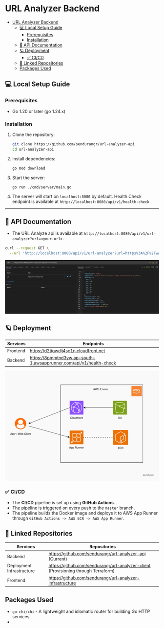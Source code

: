 # URL Analyzer Backend

<!-- TOC -->
* [URL Analyzer Backend](#url-analyzer-backend)
  * [💻 Local Setup Guide](#-local-setup-guide)
    * [Prerequisites](#prerequisites)
    * [Installation](#installation)
  * [🤙 API Documentation](#-api-documentation)
  * [🪐 Deployment](#-deployment)
    * [✅ CI/CD](#-cicd)
  * [🔅 Linked Repositories](#-linked-repositories)
  * [Packages Used](#packages-used)
<!-- TOC -->

## 💻 Local Setup Guide

### Prerequisites

- Go 1.20 or later (go 1.24.x)

### Installation

1. Clone the repository:
   ```bash
   git clone https://github.com/sendurangr/url-analyzer-api
   cd url-analyzer-api
    ```

2. Install dependencies:
   ```bash
   go mod download
   ```

3. Start the server:
   ```bash
   go run ./cmd/server/main.go
   ```

4. The server will start on `localhost:8080` by default.
   Health Check endpoint is available at `http://localhost:8080/api/v1/health-check`

---

## 🤙 API Documentation

- The URL Analyze api is available at `http://localhost:8080/api/v1/url-analyzer?url=<your-url>`.

```bash
curl --request GET \
  --url 'http://localhost:8080/api/v1/url-analyzer?url=https%3A%2F%2Fwww.home24.de%2F'
```

![api-screenshot](./docs/assets/api-screenshot.png)

## 🪐 Deployment

| Services | Endpoints                                                          |
|----------|--------------------------------------------------------------------|
| Frontend | https://d2tiqwdij4sc1n.cloudfront.net                              |
| Backend  | https://8pmmtnd3yw.ap-south-1.awsapprunner.com/api/v1/health-check |

![Infrastructure Diagram](./docs/assets/diagram.svg)

### ✅ CI/CD

- The **CI/CD** pipeline is set up using **GitHub Actions**.
- The pipeline is triggered on every push to the `master` branch.
- The pipeline builds the Docker image and deploys it to AWS App Runner through
  `GitHub Actions -> AWS ECR -> AWS App Runner`.

## 🔅 Linked Repositories

| Services                  | Repositories                                                                        |
|---------------------------|-------------------------------------------------------------------------------------|
| Backend                   | https://github.com/sendurangr/url-analyzer-api    (Current)                         |
| Deployment Infrastructure | https://github.com/sendurangr/url-analyzer-client  (Provisioning through Terraform) |
| Frontend                  | https://github.com/sendurangr/url-analyzer-infrastructure                           |

## Packages Used

- `go-chi/chi` - A lightweight and idiomatic router for building Go HTTP services.
- 